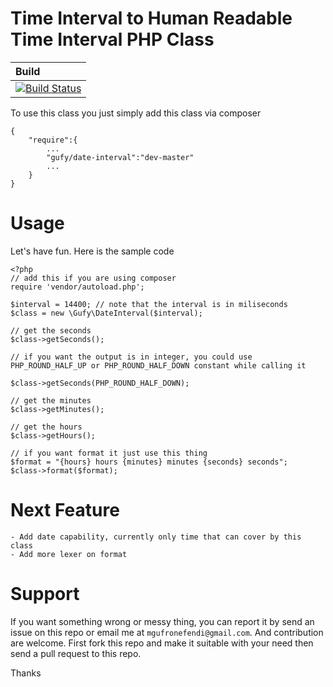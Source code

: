 # Time Interval to Human Readable Time Interval PHP Class

| Build |
|:------|
| [![Build Status](https://travis-ci.org/mgufrone/date-interval.png?branch=master)](https://travis-ci.org/mgufrone/date-interval) |
To use this class you just simply add this class via composer

	{
		"require":{
			...
			"gufy/date-interval":"dev-master"
			...
		}
	}

# Usage

Let's have fun. Here is the sample code
	
	<?php
	// add this if you are using composer
	require 'vendor/autoload.php';

	$interval = 14400; // note that the interval is in miliseconds
	$class = new \Gufy\DateInterval($interval);

	// get the seconds 
	$class->getSeconds();

	// if you want the output is in integer, you could use PHP_ROUND_HALF_UP or PHP_ROUND_HALF_DOWN constant while calling it

	$class->getSeconds(PHP_ROUND_HALF_DOWN); 

	// get the minutes
	$class->getMinutes();

	// get the hours 
	$class->getHours();

	// if you want format it just use this thing
	$format = "{hours} hours {minutes} minutes {seconds} seconds";
	$class->format($format);

# Next Feature
	- Add date capability, currently only time that can cover by this class
	- Add more lexer on format

# Support
If you want something wrong or messy thing, you can report it by send an issue on this repo or email me at `mgufronefendi@gmail.com`. And contribution are welcome. First fork this repo and make it suitable with your need then send a pull request to this repo. 

Thanks
